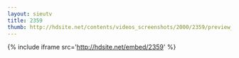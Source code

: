 ```yaml
---
layout: sieutv
title: 2359
thumb: http://hdsite.net/contents/videos_screenshots/2000/2359/preview_360p.mp4.jpg
---
```

{% include iframe src='http://hdsite.net/embed/2359' %}
 
